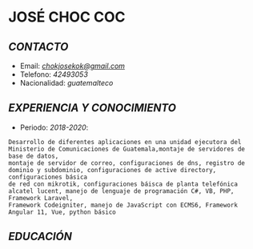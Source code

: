 # **JOSÉ CHOC COC**
## *CONTACTO*
+ Email: *chokjosekok@gmail.com*
+ Telefono: *42493053*
+ Nacionalidad: *guatemalteco*
## *EXPERIENCIA Y CONOCIMIENTO*
+ Periodo: *2018-2020*: 
 ~~~
 Desarrollo de diferentes aplicaciones en una unidad ejecutora del Ministerio de Comunicaciones de Guatemala,montaje de servidores de base de datos, 
 montaje de servidor de correo, configuraciones de dns, registro de dominio y subdominio, configuraciones de active directory, configuraciones básica 
 de red con mikrotik, configuraciones báisca de planta telefónica alcatel lucent, manejo de lenguaje de programación C#, VB, PHP, Framework Laravel, 
 Framework Codeigniter, manejo de JavaScript con ECMS6, Framework Angular 11, Vue, python básico
 ~~~
## *EDUCACIÓN*

